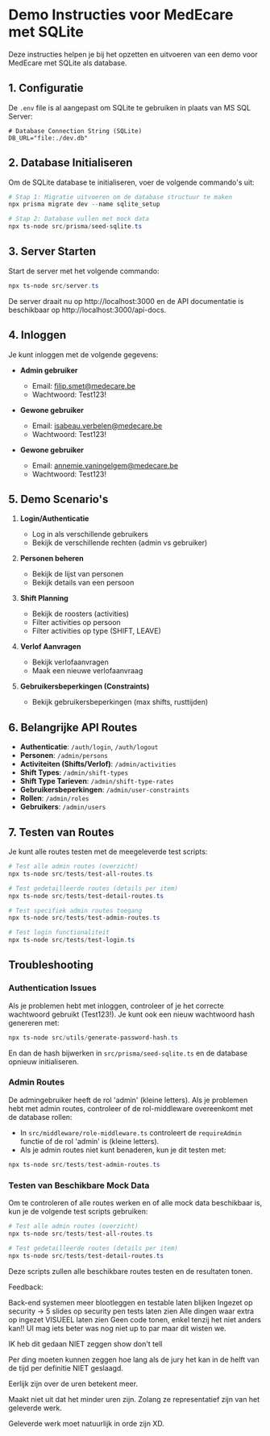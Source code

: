 # Demo Instructies voor MedEcare met SQLite

Deze instructies helpen je bij het opzetten en uitvoeren van een demo voor MedEcare met SQLite als database.

## 1. Configuratie

De `.env` file is al aangepast om SQLite te gebruiken in plaats van MS SQL Server:

```properties
# Database Connection String (SQLite)
DB_URL="file:./dev.db"
```

## 2. Database Initialiseren

Om de SQLite database te initialiseren, voer de volgende commando's uit:

```powershell
# Stap 1: Migratie uitvoeren om de database structuur te maken
npx prisma migrate dev --name sqlite_setup

# Stap 2: Database vullen met mock data
npx ts-node src/prisma/seed-sqlite.ts
```

## 3. Server Starten

Start de server met het volgende commando:

```powershell
npx ts-node src/server.ts
```

De server draait nu op http://localhost:3000 en de API documentatie is beschikbaar op http://localhost:3000/api-docs.

## 4. Inloggen

Je kunt inloggen met de volgende gegevens:

- **Admin gebruiker**
  - Email: filip.smet@medecare.be
  - Wachtwoord: Test123!

- **Gewone gebruiker**
  - Email: isabeau.verbelen@medecare.be
  - Wachtwoord: Test123!

- **Gewone gebruiker**
  - Email: annemie.vaningelgem@medecare.be
  - Wachtwoord: Test123!

## 5. Demo Scenario's

1. **Login/Authenticatie**
   - Log in als verschillende gebruikers
   - Bekijk de verschillende rechten (admin vs gebruiker)

2. **Personen beheren**
   - Bekijk de lijst van personen
   - Bekijk details van een persoon

3. **Shift Planning**
   - Bekijk de roosters (activities)
   - Filter activities op persoon
   - Filter activities op type (SHIFT, LEAVE)

4. **Verlof Aanvragen**
   - Bekijk verlofaanvragen
   - Maak een nieuwe verlofaanvraag

5. **Gebruikersbeperkingen (Constraints)**
   - Bekijk gebruikersbeperkingen (max shifts, rusttijden)

## 6. Belangrijke API Routes

- **Authenticatie**: `/auth/login`, `/auth/logout`
- **Personen**: `/admin/persons`
- **Activiteiten (Shifts/Verlof)**: `/admin/activities`
- **Shift Types**: `/admin/shift-types`
- **Shift Type Tarieven**: `/admin/shift-type-rates` 
- **Gebruikersbeperkingen**: `/admin/user-constraints`
- **Rollen**: `/admin/roles`
- **Gebruikers**: `/admin/users`

## 7. Testen van Routes

Je kunt alle routes testen met de meegeleverde test scripts:

```powershell
# Test alle admin routes (overzicht)
npx ts-node src/tests/test-all-routes.ts

# Test gedetailleerde routes (details per item)
npx ts-node src/tests/test-detail-routes.ts

# Test specifiek admin routes toegang
npx ts-node src/tests/test-admin-routes.ts

# Test login functionaliteit
npx ts-node src/tests/test-login.ts
```

## Troubleshooting

### Authentication Issues

Als je problemen hebt met inloggen, controleer of je het correcte wachtwoord gebruikt (Test123!). Je kunt ook een nieuw wachtwoord hash genereren met:

```powershell
npx ts-node src/utils/generate-password-hash.ts
```

En dan de hash bijwerken in `src/prisma/seed-sqlite.ts` en de database opnieuw initialiseren.

### Admin Routes

De admingebruiker heeft de rol 'admin' (kleine letters). Als je problemen hebt met admin routes, controleer of de rol-middleware overeenkomt met de database rollen:

- In `src/middleware/role-middleware.ts` controleert de `requireAdmin` functie of de rol 'admin' is (kleine letters).
- Als je admin routes niet kunt benaderen, kun je dit testen met:

```powershell
npx ts-node src/tests/test-admin-routes.ts
```

### Testen van Beschikbare Mock Data

Om te controleren of alle routes werken en of alle mock data beschikbaar is, kun je de volgende test scripts gebruiken:

```powershell
# Test alle admin routes (overzicht)
npx ts-node src/tests/test-all-routes.ts

# Test gedetailleerde routes (details per item)
npx ts-node src/tests/test-detail-routes.ts
```

Deze scripts zullen alle beschikbare routes testen en de resultaten tonen.




Feedback:

Back-end systemen meer blootleggen en testable laten blijken
Ingezet op security -> 5 slides op security pen tests laten zien
Alle dingen waar extra op ingezet VISUEEL laten zien
Geen code tonen, enkel tenzij het niet anders kan!!
UI mag iets beter was nog niet up to par maar dit wisten we.

IK heb dit gedaan NIET zeggen show don't tell

Per ding moeten kunnen zeggen hoe lang als de jury het kan in de helft van de tijd per definitie NIET geslaagd.

Eerlijk zijn over de uren betekent meer.

Maakt niet uit dat het minder uren zijn. Zolang ze representatief zijn van het geleverde werk.

Geleverde werk moet natuurlijk in orde zijn XD.
